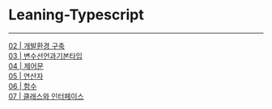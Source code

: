 Leaning-Typescript
==================
---
[02 | 개발환경 구축](https://github.com/fullth/learning-typescript/blob/master/02_개발환경구축.md)  
[03 | 변수선언과기본타입](https://github.com/fullth/learning-typescript/blob/master/03_변수선언과기본타입.md)  
[04 | 제어문](https://github.com/fullth/learning-typescript/blob/master/04_제어문.md)  
[05 | 연산자](https://github.com/fullth/learning-typescript/blob/master/05_연산자.md)  
[06 | 함수](https://github.com/fullth/learning-typescript/blob/master/06_함수.md)  
[07 | 클래스와 인터페이스](https://github.com/fullth/learning-typescript/blob/master/07_클래스와인터페이스.md)  